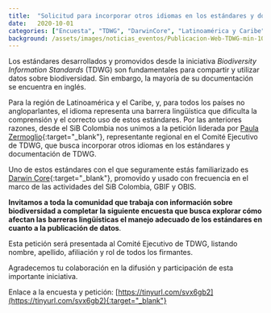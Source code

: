 ```yaml
---
title:  "Solicitud para incorporar otros idiomas en los estándares y documentación de Biodiversity Information Standards (TDWG)"
date:   2020-10-01
categories: ["Encuesta", "TDWG", "DarwinCore", "Latinoamérica y Caribe", "2020"]
background: /assets/images/noticias_eventos/Publicacion-Web-TDWG-min-1000x1000.jpg
---
```


Los estándares desarrollados y promovidos desde la iniciativa *Biodiversity Information Standards* (TDWG) son fundamentales para compartir y utilizar datos sobre biodiversidad. Sin embargo, la mayoría de su documentación se encuentra en inglés.

Para la región de Latinoamérica y el Caribe, y, para todos los países no angloparlantes, el idioma representa una barrera lingüística que dificulta la comprensión y el correcto uso de estos estándares. Por las anteriores razones, desde el SiB Colombia nos unimos a la petición liderada por [Paula Zermoglio](https://www.tdwg.org/about/executive/backgrounds/#latin%20america%20representative_1){:target="_blank"}, representante regional en el Comité Ejecutivo de TDWG, que busca incorporar otros idiomas en los estándares y documentación de TDWG.

Uno de estos estándares con el que seguramente estás familiarizado es [Darwin Core](https://www.tdwg.org/standards/dwc/){:target="_blank"}, promovido y usado con frecuencia en el marco de las actividades del SiB Colombia, GBIF y OBIS.

**Invitamos a toda la comunidad que trabaja con información sobre biodiversidad a completar la siguiente encuesta que busca explorar cómo afectan las barreras lingüísticas el manejo adecuado de los estándares en cuanto a la publicación de datos**.

Esta petición será presentada al Comité Ejecutivo de TDWG, listando nombre, apellido, afiliación y rol de todos los firmantes.

Agradecemos tu colaboración en la difusión y participación de esta importante iniciativa.

Enlace a la encuesta y petición: [https://tinyurl.com/svx6gb2](https://tinyurl.com/svx6gb2){:target="_blank"}
